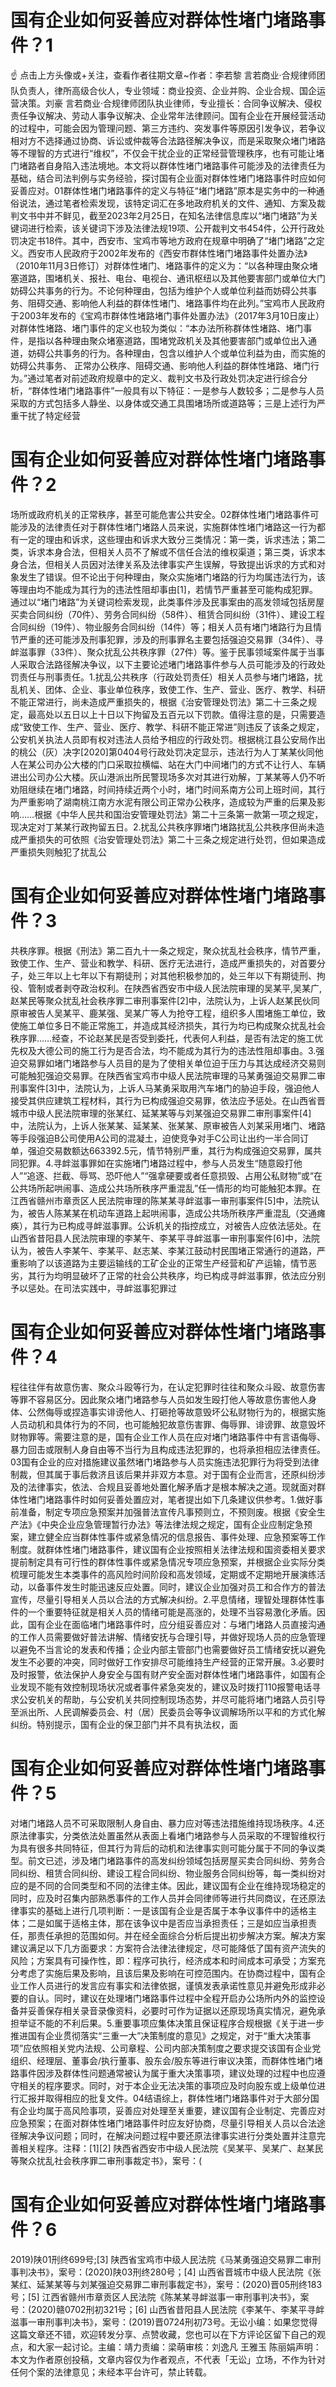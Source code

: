 # 国有企业如何妥善应对群体性堵门堵路事件？1

☝ 点击上方头像或+关注，查看作者往期文章~作者：李若黎 言若商业·合规律师团队负责人，律所高级合伙人，专业领域：商业投资、企业并购、企业合规、国企运营决策。刘豪 言若商业·合规律师团队执业律师，专业擅长：合同争议解决、侵权责任争议解决、劳动人事争议解决、企业常年法律顾问。国有企业在开展经营活动的过程中，可能会因为管理问题、第三方违约、突发事件等原因引发争议，若争议相对方不选择通过协商、诉讼或仲裁等合法路径解决争议，而是采取聚众堵门堵路等不理智的方式进行“维权”，不仅会干扰企业的正常经营管理秩序，也有可能让堵门堵路者自身陷入违法境地。本文将以群体性堵门堵路事件可能涉及的法律责任为基础，结合司法判例与实务经验，探讨国有企业面对群体性堵门堵路事件时应如何妥善应对。01群体性堵门堵路事件的定义与特征“堵门堵路”原本是实务中的一种通俗说法，通过笔者检索发现，该特定词汇在多地政府机关的文件、通知、方案及裁判文书中并不鲜见，截至2023年2月25日，在知名法律信息库以“堵门堵路”为关键词进行检索，该关键词下涉及法律法规19项、公开裁判文书454件，公开行政处罚决定书18件。其中，西安市、宝鸡市等地方政府在规章中明确了“堵门堵路”之定义。西安市人民政府于2002年发布的《西安市群体性堵门堵路事件处置办法》（2010年11月3日修订）对群体性堵门、堵路事件的定义为：“以各种理由聚众堵塞道路，围堵机关、报社、电台、电视台、通讯枢纽以及其他要害部门或单位大门妨碍公共事务的行为。不论何种理由，包括为维护个人或单位利益而妨碍公共事务、阻碍交通、影响他人利益的群体性堵门、堵路事件均在此列。”宝鸡市人民政府于2003年发布的《宝鸡市群体性堵路堵门事件处置办法》（2017年3月10日废止）对群体性堵路、堵门事件的定义也较为类似：“本办法所称群体性堵路、堵门事件，是指以各种理由聚众堵塞道路，围堵党政机关及其他要害部门或单位出入通道，妨碍公共事务的行为。各种理由，包含以维护人个或单位利益为由，而实施的妨碍公共事务、 正常办公秩序、阻碍交通、影响他人利益的群体性堵路、堵门行为。”通过笔者对前述政府规章中的定义、裁判文书及行政处罚决定进行综合分析，“群体性堵门堵路事件”一般具有以下特征：一是参与人数较多；二是参与人员采取的方式包括多人静坐、以身体或交通工具围堵场所或道路等；三是上述行为严重干扰了特定经营

# 国有企业如何妥善应对群体性堵门堵路事件？2

场所或政府机关的正常秩序，甚至可能危害公共安全。02群体性堵门堵路事件可能涉及的法律责任对于群体性堵门堵路人员来说，实施群体性堵门堵路这一行为都有一定的理由和诉求，这些理由和诉求大致分三类情况：第一类，诉求违法；第二类，诉求本身合法，但相关人员不了解或不信任合法的维权渠道；第三类，诉求本身合法，但相关人员因对法律关系及法律事实产生误解，导致提出诉求的方式和对象发生了错误。但不论出于何种理由，聚众实施堵门堵路的行为均属违法行为，该等理由均不能成为其行为的违法性阻却事由[1]，若情节严重甚至可能构成犯罪。通过以“堵门堵路”为关键词检索发现，此类事件涉及民事案由的高发领域包括房屋买卖合同纠纷（70件）、劳务合同纠纷（58件）、租赁合同纠纷（31件）、建设工程合同纠纷（19件）、物业服务合同纠纷（14件）等；相关人员有堵门堵路行为且情节严重的还可能涉及刑事犯罪，涉及的刑事罪名主要包括强迫交易罪（34件）、寻衅滋事罪（33件）、聚众扰乱公共秩序罪（27件）等。鉴于民事领域案件属于当事人采取合法路径解决争议，以下主要论述堵门堵路事件参与人员可能涉及的行政处罚责任与刑事责任。1.扰乱公共秩序（行政处罚责任）相关人员参与堵门堵路，扰乱机关、团体、企业、事业单位秩序，致使工作、生产、营业、医疗、教学、科研不能正常进行，尚未造成严重损失的，根据《治安管理处罚法》第二十三条之规定，最高处以五日以上十日以下拘留及五百元以下罚款。值得注意的是，只需要造成“致使工作、生产、营业、医疗、教学、科研不能正常进”则违反了该条之规定，公安机关执法人员即有权对违法人员给予相应的行政处罚。根据桃江县公安局作出的桃公（灰）决字[2020]第0404号行政处罚决定显示，违法行为人丁某某伙同他人在某公司办公大楼的门口采取拉横幅、站在大门中间堵门的方式不让行人、车辆进出公司办公大楼。灰山港派出所民警现场多次对其进行劝解，丁某某等人仍不听劝阻继续在堵门堵路，时间持续近两个小时，堵门时间系南方公司上班时间，其行为严重影响了湖南桃江南方水泥有限公司正常办公秩序，造成较为严重的后果及影响……根据《中华人民共和国治安管理处罚法》第二十三条第一款第一项之规定，现决定对丁某某行政拘留五日。2.扰乱公共秩序罪堵门堵路扰乱公共秩序但尚未造成严重损失的可依照《治安管理处罚法》第二十三条之规定进行处罚，但如果造成严重损失则触犯了扰乱公

# 国有企业如何妥善应对群体性堵门堵路事件？3

共秩序罪。根据《刑法》第二百九十一条之规定，聚众扰乱社会秩序，情节严重，致使工作、生产、营业和教学、科研、医疗无法进行，造成严重损失的，对首要分子，处三年以上七年以下有期徒刑；对其他积极参加的，处三年以下有期徒刑、拘役、管制或者剥夺政治权利。在陕西省西安市中级人民法院审理的吴某平,吴某广,赵某民等聚众扰乱社会秩序罪二审刑事案件[2]中，法院认为，上诉人赵某民伙同原审被告人吴某平、鹿某强、吴某广等人为抢夺工程，组织多人围堵施工单位，致使施工单位多日不能正常施工，并造成其经济损失，其行为均已构成聚众扰乱社会秩序罪……经查，不论赵某民是否受到委托，代表何人利益，是否有法定的施工优先权及大德公司的施工行为是否合法，均不能成为其行为的违法性阻却事由。3.强迫交易罪如堵门堵路参与人员目的是为了使相关单位迫于压力与其达成经济交易则可能触犯强迫交易罪。在陕西省宝鸡市中级人民法院审理的马某勇强迫交易罪二审刑事案件[3]中，法院认为，上诉人马某勇采取用汽车堵门的胁迫手段，强迫他人接受其供应建筑工程材料，其行为已构成强迫交易罪，依法应予惩处。在山西省晋城市中级人民法院审理的张某红、延某某等与刘某强迫交易罪二审刑事案件[4]中，法院认为，上诉人张某某、延某某、张某某、原审被告人刘某采用堵门、堵路等手段强迫B公司使用A公司的混凝土，迫使竞争对手C公司让出约一半合同订单，强迫交易数额达663392.5元，情节特别严重，其行为构成强迫交易罪，属共同犯罪。4.寻衅滋事罪如在实施堵门堵路过程中，参与人员发生“随意殴打他人”“追逐、拦截、辱骂、恐吓他人”“强拿硬要或者任意损毁、占用公私财物”或“在公共场所起哄闹事、造成公共场所秩序严重混乱”任一情形的均可能触犯本罪。在江西省赣州市章贡区人民法院审理的陈某某寻衅滋事一审刑事案件[5]中，法院认为，被告人陈某某在机动车道路上起哄闹事，造成公共场所秩序严重混乱（交通瘫痪），其行为已构成寻衅滋事罪。公诉机关的指控成立，对被告人应依法惩处。在山西省昔阳县人民法院审理的李某午、李某平寻衅滋事一审刑事案件[6]中，法院认为，被告人李某午、李某平、赵志某、李某江鼓动村民围堵正常通行的道路，严重影响了以该道路为主要运输线的工矿企业的正常生产经营和矿产运输，情节恶劣，其行为均明显破坏了正常的社会公共秩序，均已构成寻衅滋事罪，依法应分别予以惩处。在司法实践中，寻衅滋事犯罪过

# 国有企业如何妥善应对群体性堵门堵路事件？4

程往往伴有故意伤害、聚众斗殴等行为，在认定犯罪时往往和聚众斗殴、故意伤害等罪不容易区分。因此聚众堵门堵路参与人员如发生殴打他人等故意伤害他人身体、公然侮辱或捏造事实诽谤他人、打砸抢等故意毁坏公私财物行为的，根据实施人员动机和具体行为的不同，也可能触犯故意伤害罪、侮辱罪、诽谤罪、故意毁坏财物罪等。需要注意的是，国有企业工作人员在应对堵门堵路事件中有言语侮辱、暴力回击或限制人身自由等不当行为且构成违法犯罪的，也将承担相应法律责任。03国有企业的应对措施建议虽然堵门堵路参与人员实施违法犯罪行为将受到法律制裁，但其属于事后救济且该后果并非双方本意。对于国有企业而言，还原纠纷涉及的法律事实，依法、合规且妥善地处置化解矛盾才是根本解决之道。现就面对群体性堵门堵路事件时如何妥善处置应对，笔者提出如下几条建议供参考。1.做好事前准备，制定专项应急预案并加强普法宣传凡事预则立，不预则废。根据《安全生产法》《中央企业应急管理暂行办法》等法律法规之规定，国有企业应制定急预案，建立健全应当群体性事件或紧急情况的信息报告、事件处理、应急预案等工作制度。就群体性堵门堵路事件，建议国有企业按照相关法律法规和国资委相关要求提前制定具有可行性的群体性事件或紧急情况专项应急预案，并根据企业实际分类梳理可能发生本类事件的高风险时间阶段和高发领域，定期或不定期地开展演练活动，以备事件发生时能迅速反应处置。同时，建议企业加强对员工和合作方的普法宣传，尽量引导相关人员以合法的方式解决纠纷。2.平息情绪，理智处理群体性事件的一个重要特征就是相关人员的情绪可能是高涨的，处理不当容易激化矛盾。因此，国有企业在面临堵门堵路事件时，应分组妥善应对：与堵门堵路人员直接沟通的工作人员需要做好普法讲解、情绪安抚与合理引导，并做好现场人员的应急管理以避免不当言论的发表和传播；企业内部主管部门也需要做好员工情绪安抚以避免发生不必要的冲突，同时做好工作安排尽可能维持生产经营的正常开展。3.必要时及时报警，依法保护人身安全与国有财产安全面对群体性堵门堵路事件，如国有企业发现不能有效控制现场状况或者事件紧急突发的，建议及时拨打110报警电话寻求公安机关的帮助，与公安机关共同控制现场态势，并尽可能将堵门堵路人员引导至派出所、人民调解委员会、村（居）民委员会等争议调解场所以平和的方式化解纠纷。特别提示，国有企业的保卫部门并不具有执法权，面

# 国有企业如何妥善应对群体性堵门堵路事件？5

对堵门堵路人员不可采取限制人身自由、暴力应对等违法措施维持现场秩序。4.还原法律事实，分类依法处置虽然从表面上看堵门堵路参与人员采取的不理智维权行为具有很多共同特征，但其行为背后的动机和法律事实则可能分属于不同的争议类型。前文已述，涉及堵门堵路事件的高发纠纷领域包括房屋买卖合同纠纷、劳务合同纠纷、租赁合同纠纷、建设工程合同纠纷、物业服务合同纠纷等，每一类纠纷对应的是不同的合同类型和不同的法律主体。因此，建议国有企业在维持现场稳定的同时，应及时召集内部熟悉事件的工作人员并会同律师等进行共同商议，在还原法律事实的基础上进行几项判断：一是该国有企业是否属于本争议事件中的适格主体；二是如属于适格主体，那在该争议中是否应当承担责任；三是如应当承担责任，那责任承担的范围如何。并在经全面综合分析后提出初步解决方案。解决方案建议满足以下几方面要求：方案符合法律法律规定，尽可能降低了国有资产流失的风险；方案具有可操作性，即：程序可执行，经济成本和时间成本可承受；方案充分考虑了实施后果及影响，且该后果及影响在可控范围内。在协商过程中，国有企业工作人员进行的发言应有事实和法律依据，谨慎发表承诺性意见并避免形成非必要的自认。同时，建议在处理堵门堵路事件过程中全程开启办公场所内外的监控设备并妥善保存相关录音录像资料，必要时可作为证据以还原现场真实情况，避免承担举证不能的不利后果。5.重要事项应集体决策且保证程序合规根据《关于进一步推进国有企业贯彻落实“三重一大”决策制度的意见》之规定，对于“重大决策事项”应依照相关党内法规、公司章程、公司内部决策制度之要求提交该国有企业党组织、经理层、董事会/执行董事、股东会/股东等进行审议决策，而群体性堵门堵路事件因涉及群体性问题通常被认为属于重大决策事项，建议处理的过程中也应遵守相关的程序要求。同时，对于本企业无法决策的事项应及时向股东或上级单位进行汇报并取得相应的批复文件。04结语综上，群体性堵门堵路事件对于大部分国有企业均属于高风险事项，妥善应对处理至关重要，建议国有企业制定、完善应对应急预案；在面对群体性堵门堵路事件时应友好协商，尽量引导相关人员以合法途径解决争议问题；同时，在解决问题过程中要还原法律事实进行分类处置并注意完善相关程序。注释：[1][2] 陕西省西安市中级人民法院《吴某平、吴某广、赵某民等聚众扰乱社会秩序罪二审刑事裁定书》，案号：(

# 国有企业如何妥善应对群体性堵门堵路事件？6

2019)陕01刑终699号;[3] 陕西省宝鸡市中级人民法院《马某勇强迫交易罪二审刑事判决书》，案号：(2020)陕03刑终280号；[4] 山西省晋城市中级人民法院《张某红、延某某等与刘某强迫交易罪二审刑事裁定书》，案号：(2020)晋05刑终183号；[5] 江西省赣州市章贡区人民法院《陈某某寻衅滋事一审刑事判决书》，案号：(2020)赣0702刑初321号；[6] 山西省昔阳县人民法院《李某午、李某平寻衅滋事一审刑事判决书》，案号：(2019)晋0724刑初73号。无讼小编：如果您觉得这篇文章还不错，欢迎转发分享、点赞收藏，您也可以在下方评论区留下自己的观点，和大家一起讨论。主编：靖力责编：梁萌审核：刘逸凡 王雅玉 陈丽娟声明：本文为作者原创投稿，文章内容仅为作者观点，不代表「无讼」立场，不作为针对任何个案的法律意见；未经本平台许可，禁止转载。

